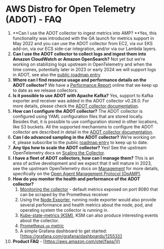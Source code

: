 # AWS Distro for Open Telemetry (ADOT) -  FAQ

1. **Can I use the ADOT collector to ingest metrics into AMP?
    **Yes, this functionality was introduced with the GA launch for metrics support in May 2022 and you can use the ADOT collector from EC2, via our EKS add-on, via our ECS side-car integration, and/or via our Lambda layers.
1. **Can I use the ADOT collector to collect logs and ingest them into Amazon CloudWatch or Amazon OpenSearch?**
    Not yet but we’re working on stabilizing logs upstream in OpenTelemetry and when the time comes, potentially later in 2023 or early 2024 we will support logs in ADOT, see also the [public roadmap entry](https://github.com/aws-observability/aws-otel-community/issues/11)
1. **Where can I find resource usage and performance details on the ADOT collector?**
    We have a [Performance Report](https://aws-observability.github.io/aws-otel-collector/benchmark/report) online that we keep up to date as we release collectors.
1. **Is it possible to use ADOT with Apache Kafka?**
    Yes, support to Kafka exporter and receiver was added in the ADOT collector v0.28.0. For more details, please check the [ADOT collector documentation](https://aws-otel.github.io/docs/components/kafka-receiver-exporter).
1. **How can I configure the ADOT collector?**
    The ADOT collector is configured using YAML configuration files that are stored locally. Besides that, it is possible to use configuration stored in other locations, like S3 buckets. All the supported mechanisms to configure the ADOT collector are described in detail in the [ADOT collector documentation](https://aws-otel.github.io/docs/components/confmap-providers).
1. **Can I do advanced sampling in the ADOT collector?**
    We’re working on it, please subscribe to the public [roadmap entry](https://github.com/aws-observability/aws-otel-collector/issues/1135) to keep up to date.
1. **Any tips how to scale the ADOT collector?**
    Yes! See the upstream OpenTelemetry docs on [Scaling the Collector](https://opentelemetry.io/docs/collector/scaling/).
1. **I have a fleet of ADOT collectors, how can I manage them?**
    This is an area of active development and  we expect that it will mature in 2023, see the upstream OpenTelemetry docs on [Management](https://opentelemetry.io/docs/collector/management/) for more details, specifically on the [Open Agent Management Protocol (OpAMP)](https://opentelemetry.io/docs/collector/management/#opamp).
1. **How do you monitor the health and performance of the ADOT collector?**
    1. [Monitoring the collector](https://github.com/open-telemetry/opentelemetry-collector/blob/main/docs/monitoring.md) - default metrics exposed on port 8080 that can be scraped by the Prometheus receiver
    2. Using the [Node Exporter](https://prometheus.io/docs/guides/node-exporter/), running node exporter would also provide several performance and health metrics about the node, pod, and operating system the collector is running in.
    3. [Kube-state-metrics (KSM)](https://github.com/kubernetes/kube-state-metrics), KSM can also produce interesting events about the collector.
    4. [Prometheus `up` metric](https://github.com/open-telemetry/opentelemetry-collector/pull/2918)
    5. A simple Grafana dashboard to get started: [https://grafana.com/grafana/dashboards/12553]()
1. **Product FAQ** - [https://aws.amazon.com/otel/faqs/]()

